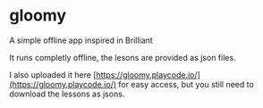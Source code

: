 # gloomy
A simple offline app inspired in Brilliant

It runs completly offline, the lesons are provided as json files.

I also uploaded it here [https://gloomy.playcode.io/](https://gloomy.playcode.io/) for easy access, but you still need to download the lessons as jsons.
